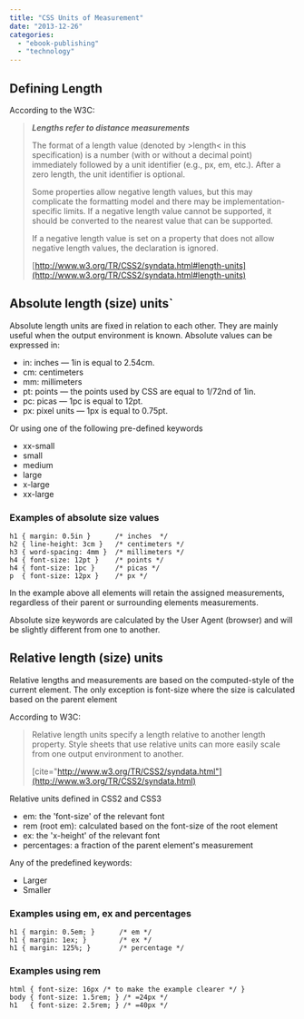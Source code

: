 ```yaml
---
title: "CSS Units of Measurement"
date: "2013-12-26"
categories: 
  - "ebook-publishing"
  - "technology"
---
```


## Defining Length

According to the W3C:

> **_Lengths refer to distance measurements_**
> 
> The format of a length value (denoted by >length< in this specification) is a number (with or without a decimal point) immediately followed by a unit identifier (e.g., px, em, etc.). After a zero length, the unit identifier is optional.
> 
> Some properties allow negative length values, but this may complicate the formatting model and there may be implementation-specific limits. If a negative length value cannot be supported, it should be converted to the nearest value that can be supported.
> 
> If a negative length value is set on a property that does not allow negative length values, the declaration is ignored.
> 
> [http://www.w3.org/TR/CSS2/syndata.html#length-units](http://www.w3.org/TR/CSS2/syndata.html#length-units)

## Absolute length (size) units\`

Absolute length units are fixed in relation to each other. They are mainly useful when the output environment is known. Absolute values can be expressed in:

- in: inches — 1in is equal to 2.54cm.
- cm: centimeters
- mm: millimeters
- pt: points — the points used by CSS are equal to 1/72nd of 1in.
- pc: picas — 1pc is equal to 12pt.
- px: pixel units — 1px is equal to 0.75pt.

Or using one of the following pre-defined keywords

- xx-small
- small
- medium
- large
- x-large
- xx-large

### Examples of absolute size values

```
h1 { margin: 0.5in }      /* inches  */
h2 { line-height: 3cm }   /* centimeters */
h3 { word-spacing: 4mm }  /* millimeters */
h4 { font-size: 12pt }    /* points */
h4 { font-size: 1pc }     /* picas */
p  { font-size: 12px }    /* px */
```

In the example above all elements will retain the assigned measurements, regardless of their parent or surrounding elements measurements.

Absolute size keywords are calculated by the User Agent (browser) and will be slightly different from one to another.

## Relative length (size) units

Relative lengths and measurements are based on the computed-style of the current element. The only exception is font-size where the size is calculated based on the parent element

According to W3C:

> Relative length units specify a length relative to another length property. Style sheets that use relative units can more easily scale from one output environment to another.
> 
> [cite="http://www.w3.org/TR/CSS2/syndata.html"](http://www.w3.org/TR/CSS2/syndata.html)

Relative units defined in CSS2 and CSS3

- em: the 'font-size' of the relevant font
- rem (root em): calculated based on the font-size of the root element
- ex: the 'x-height' of the relevant font
- percentages: a fraction of the parent element's measurement

Any of the predefined keywords:

- Larger
- Smaller

### Examples using em, ex and percentages

```
h1 { margin: 0.5em; }      /* em */
h1 { margin: 1ex; }        /* ex */
h1 { margin: 125%; }       /* percentage */ 
```

### Examples using rem

```
html { font-size: 16px /* to make the example clearer */ } 
body { font-size: 1.5rem; } /* =24px */
h1   { font-size: 2.5rem; } /* =40px */
```
